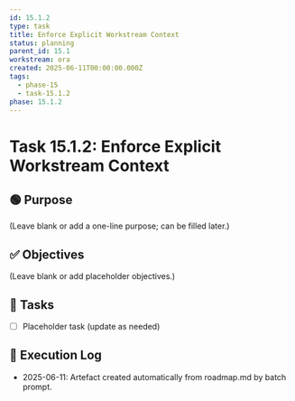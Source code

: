 ```yaml
---
id: 15.1.2
type: task
title: Enforce Explicit Workstream Context
status: planning
parent_id: 15.1
workstream: ora
created: 2025-06-11T00:00:00.000Z
tags:
  - phase-15
  - task-15.1.2
phase: 15.1.2
---
```


# Task 15.1.2: Enforce Explicit Workstream Context

## 🟢 Purpose

(Leave blank or add a one-line purpose; can be filled later.)

## ✅ Objectives

(Leave blank or add placeholder objectives.)

## 🔨 Tasks

- [ ] Placeholder task (update as needed)

## 🧾 Execution Log

- 2025-06-11: Artefact created automatically from roadmap.md by batch prompt.
